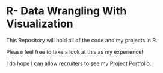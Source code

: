 # R- Data Wrangling With Visualization

This Repository will hold all of the code and my projects in R.

Please feel free to take a look at this as my experience!

I do hope I can allow recruiters to see my Project Portfolio.
